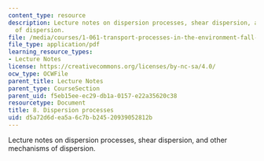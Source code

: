 ```yaml
---
content_type: resource
description: Lecture notes on dispersion processes, shear dispersion, and other mechanisms
  of dispersion.
file: /media/courses/1-061-transport-processes-in-the-environment-fall-2008/d5a72d6dea5a6c7bb24520939052812b_lec_08.pdf
file_type: application/pdf
learning_resource_types:
- Lecture Notes
license: https://creativecommons.org/licenses/by-nc-sa/4.0/
ocw_type: OCWFile
parent_title: Lecture Notes
parent_type: CourseSection
parent_uid: f5eb15ee-ec29-db1a-0157-e22a35620c38
resourcetype: Document
title: 8. Dispersion processes
uid: d5a72d6d-ea5a-6c7b-b245-20939052812b
---
```

Lecture notes on dispersion processes, shear dispersion, and other mechanisms of dispersion.